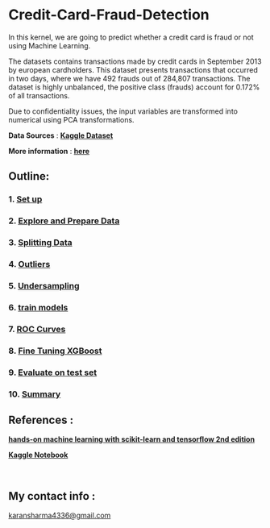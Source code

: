 # Credit-Card-Fraud-Detection

In this kernel, we are going to predict whether a credit card is fraud or not using Machine Learning.

The datasets contains transactions made by credit cards in September 2013 by european cardholders. This dataset presents transactions that occurred in two days, where we have 492 frauds out of 284,807 transactions. The dataset is highly unbalanced, the positive class (frauds) account for 0.172% of all transactions.

Due to confidentiality issues, the input variables are transformed into numerical using PCA transformations.

**Data Sources** : __[Kaggle Dataset](https://www.kaggle.com/mlg-ulb/creditcardfraud)__

**More information** :  __[here](https://www.kaggle.com/mlg-ulb/creditcardfraud)__

<h2>Outline: </h2>

### 1. [Set up](https://github.com/KaranSharma18/Credit-Card-Fraud-Detection/blob/main/Credit%20card%20fraud%20detection.ipynb)
### 2. [Explore and Prepare Data](https://github.com/KaranSharma18/Credit-Card-Fraud-Detection/blob/main/Credit%20card%20fraud%20detection.ipynb)
### 3. [Splitting Data ](https://github.com/KaranSharma18/Credit-Card-Fraud-Detection/blob/main/Credit%20card%20fraud%20detection.ipynb)
### 4. [Outliers](https://github.com/KaranSharma18/Credit-Card-Fraud-Detection/blob/main/Credit%20card%20fraud%20detection.ipynb)
### 5. [Undersampling](https://github.com/KaranSharma18/Credit-Card-Fraud-Detection/blob/main/Credit%20card%20fraud%20detection.ipynb)
### 6. [train models](https://github.com/KaranSharma18/Credit-Card-Fraud-Detection/blob/main/Credit%20card%20fraud%20detection.ipynb)
### 7. [ROC Curves](https://github.com/KaranSharma18/Credit-Card-Fraud-Detection/blob/main/Credit%20card%20fraud%20detection.ipynb)
### 8. [Fine Tuning XGBoost](https://github.com/KaranSharma18/Credit-Card-Fraud-Detection/blob/main/Credit%20card%20fraud%20detection.ipynb)
### 9. [Evaluate on test set](https://github.com/KaranSharma18/Credit-Card-Fraud-Detection/blob/main/Credit%20card%20fraud%20detection.ipynb)
### 10. [Summary](https://github.com/KaranSharma18/Credit-Card-Fraud-Detection/blob/main/Credit%20card%20fraud%20detection.ipynb)

<h2>References :</h2> 

__[hands-on machine learning with scikit-learn and tensorflow 2nd edition](https://github.com/ageron/handson-ml2)__

__[Kaggle Notebook](https://www.kaggle.com/janiobachmann/credit-fraud-dealing-with-imbalanced-datasets)__


<br><h2>**My contact info** :</h2> karansharma4336@gmail.com

